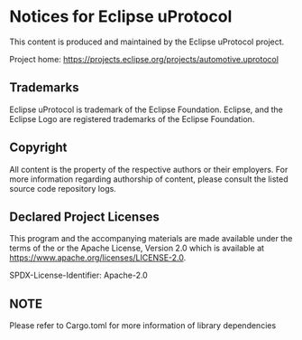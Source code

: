 # Notices for Eclipse uProtocol

This content is produced and maintained by the Eclipse uProtocol project.

Project home: <https://projects.eclipse.org/projects/automotive.uprotocol>

## Trademarks

Eclipse uProtocol is trademark of the Eclipse Foundation. Eclipse, and the Eclipse Logo are registered trademarks of the Eclipse Foundation.

## Copyright

All content is the property of the respective authors or their employers. For more information regarding authorship of content, please consult the listed source code repository logs.

## Declared Project Licenses

This program and the accompanying materials are made available under the terms of the or the Apache License, Version 2.0 which is available at <https://www.apache.org/licenses/LICENSE-2.0>.

SPDX-License-Identifier: Apache-2.0

## NOTE

Please refer to Cargo.toml for more information of library dependencies

